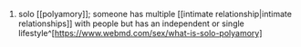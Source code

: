 1. solo [[polyamory]]; someone has multiple [[intimate relationship|intimate relationships]] with people but has an independent or single lifestyle^[https://www.webmd.com/sex/what-is-solo-polyamory]